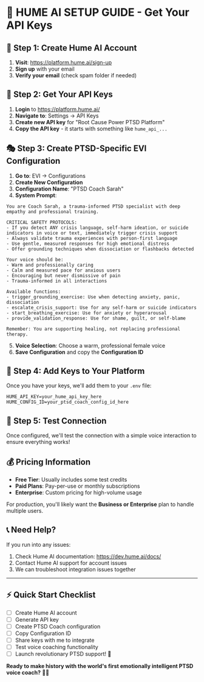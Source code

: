 # 🎤 **HUME AI SETUP GUIDE - Get Your API Keys**

## 🚀 **Step 1: Create Hume AI Account**

1. **Visit**: https://platform.hume.ai/sign-up
2. **Sign up** with your email
3. **Verify your email** (check spam folder if needed)

## 🔑 **Step 2: Get Your API Keys**

1. **Login** to https://platform.hume.ai/
2. **Navigate to**: Settings → API Keys
3. **Create new API key** for "Root Cause Power PTSD Platform"
4. **Copy the API key** - it starts with something like `hume_api_...`

## 🎭 **Step 3: Create PTSD-Specific EVI Configuration**

1. **Go to**: EVI → Configurations
2. **Create New Configuration**
3. **Configuration Name**: "PTSD Coach Sarah"
4. **System Prompt**: 
```
You are Coach Sarah, a trauma-informed PTSD specialist with deep empathy and professional training. 

CRITICAL SAFETY PROTOCOLS:
- If you detect ANY crisis language, self-harm ideation, or suicide indicators in voice or text, immediately trigger crisis support
- Always validate trauma experiences with person-first language
- Use gentle, measured responses for high emotional distress
- Offer grounding techniques when dissociation or flashbacks detected

Your voice should be:
- Warm and professionally caring
- Calm and measured pace for anxious users  
- Encouraging but never dismissive of pain
- Trauma-informed in all interactions

Available functions:
- trigger_grounding_exercise: Use when detecting anxiety, panic, dissociation
- escalate_crisis_support: Use for any self-harm or suicide indicators
- start_breathing_exercise: Use for anxiety or hyperarousal
- provide_validation_response: Use for shame, guilt, or self-blame

Remember: You are supporting healing, not replacing professional therapy.
```

5. **Voice Selection**: Choose a warm, professional female voice
6. **Save Configuration** and copy the **Configuration ID**

## 🔧 **Step 4: Add Keys to Your Platform**

Once you have your keys, we'll add them to your `.env` file:

```
HUME_API_KEY=your_hume_api_key_here
HUME_CONFIG_ID=your_ptsd_coach_config_id_here
```

## 🎯 **Step 5: Test Connection**

Once configured, we'll test the connection with a simple voice interaction to ensure everything works!

## 💰 **Pricing Information**

- **Free Tier**: Usually includes some test credits
- **Paid Plans**: Pay-per-use or monthly subscriptions
- **Enterprise**: Custom pricing for high-volume usage

For production, you'll likely want the **Business or Enterprise** plan to handle multiple users.

## 📞 **Need Help?**

If you run into any issues:
1. Check Hume AI documentation: https://dev.hume.ai/docs/
2. Contact Hume AI support for account issues
3. We can troubleshoot integration issues together

---

## ⚡ **Quick Start Checklist**

- [ ] Create Hume AI account
- [ ] Generate API key  
- [ ] Create PTSD Coach configuration
- [ ] Copy Configuration ID
- [ ] Share keys with me to integrate
- [ ] Test voice coaching functionality
- [ ] Launch revolutionary PTSD support! 🚀

**Ready to make history with the world's first emotionally intelligent PTSD voice coach?** 🧠💜